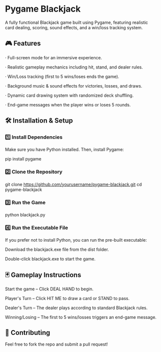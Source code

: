 # Pygame Blackjack

A fully functional Blackjack game built using Pygame, featuring realistic card dealing, scoring, sound effects, and a win/loss tracking system.



## 🎮 Features

&middot; Full-screen mode for an immersive experience.

&middot; Realistic gameplay mechanics including hit, stand, and dealer rules.

&middot; Win/Loss tracking (first to 5 wins/loses ends the game).

&middot; Background music & sound effects for victories, losses, and draws.

&middot; Dynamic card drawing system with randomized deck shuffling.

&middot; End-game messages when the player wins or loses 5 rounds.



## 🛠 Installation & Setup

### 1️⃣ Install Dependencies

Make sure you have Python installed. Then, install Pygame:

pip install pygame

### 2️⃣ Clone the Repository

git clone https://github.com/yourusername/pygame-blackjack.git
cd pygame-blackjack

### 3️⃣ Run the Game

python blackjack.py

### 4️⃣ Run the Executable File

If you prefer not to install Python, you can run the pre-built executable:

Download the blackjack.exe file from the dist folder.

Double-click blackjack.exe to start the game.



## 🃏 Gameplay Instructions

Start the game – Click DEAL HAND to begin.

Player's Turn – Click HIT ME to draw a card or STAND to pass.

Dealer's Turn – The dealer plays according to standard Blackjack rules.

Winning/Losing – The first to 5 wins/losses triggers an end-game message.


## 🤝 Contributing

Feel free to fork the repo and submit a pull request!

